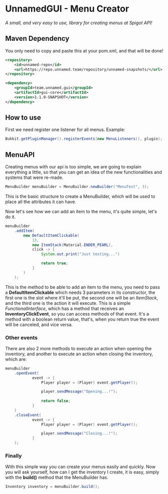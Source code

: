 # **UnnamedGUI - Menu Creator**
_A small, and very easy to use, library for creating menus at Spigot API!_

## **Maven Dependency**
You only need to copy and paste this at your pom.xml, and that will be done!
````xml
<repository>
    <id>unnamed-repo</id>
    <url>https://repo.unnamed.team/repository/unnamed-snapshots/</url>
</repository>
````
````xml
<dependency>
    <groupId>team.unnamed.gui</groupId>
    <artifactId>gui-core</artifactId>
    <version>1.1.0-SNAPSHOT</version>
</dependency>
````

## **How to use**
First we need register one listener for all menus. Example:

````java
Bukkit.getPluginManager().registerEvents(new MenuListeners(), plugin);
````

## **MenuAPI**
Creating menus with our api is too simple, we are going to explain everything a little,
so that you can get an idea of ​​the new functionalities and systems that were re-made.

````java
MenuBuilder menuBuilder = MenuBuilder.newBuilder("MenuTest", 3);
````
This is the basic structure to create a MenuBuilder, which will be used to place 
all the attributes it can have.

Now let's see how we can add an item to the menu, it's quite simple, let's do it.

````java
menuBuilder
    .addItem(
        new DefaultItemClickable(
            13,
            new ItemStack(Material.ENDER_PEARL),
            click -> {
                System.out.print("Just testing...")

                return true;
            }
        )
    );
````

This is the method to be able to add an item to the menu, you need to pass a **DefaultItemClickable**
which needs 3 parameters in its constructor, the first one is the slot where it'll be put,
the second one will be an _ItemStack_, and the third one is the action it will execute. This is a
simple _FunctionalInterface_, which has a method that receives an **InventoryClickEvent**, so you 
can access methods of that event. It's a method with a boolean return value, that's, 
when you return true the event will be canceled, and vice versa.

### **Other events**
There are also 2 more methods to execute an action when opening the inventory,
and another to execute an action when closing the inventory, which are:

````java
menuBuilder
    .openEvent(
            event -> {
                Player player = (Player) event.getPlayer();

                player.sendMessage("Opening...!");
                
                return false;
            }
    )
    .closeEvent(
            event -> {
                Player player = (Player) event.getPlayer();

                player.sendMessage("Closing...!");
            }
    );
````

### **Finally**
With this simple way you can create your menus easily and quickly.
Now you will ask yourself, how can I get the inventory I create, it is easy, 
simply with the **build()** method that the MenuBuilder has.

````java
Inventory inventory = menuBuilder.build();
````